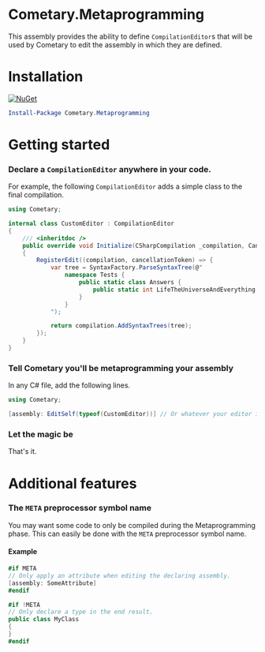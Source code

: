 ﻿Cometary.Metaprogramming
========================

This assembly provides the ability to define `CompilationEditor`s that will be used by Cometary to edit the assembly in which they are defined.

# Installation
[![NuGet](https://img.shields.io/nuget/vpre/Cometary.Metaprogramming.svg)](https://nuget.org/packages/Cometary.Metaprogramming)
```powershell
Install-Package Cometary.Metaprogramming
```

# Getting started
### Declare a `CompilationEditor` anywhere in your code.
For example, the following `CompilationEditor` adds a simple class to the final compilation.

```csharp
using Cometary;

internal class CustomEditor : CompilationEditor
{
	/// <inheritdoc />
	public override void Initialize(CSharpCompilation _compilation, CancellationToken _cancellationToken)
	{
		RegisterEdit((compilation, cancellationToken) => {
			var tree = SyntaxFactory.ParseSyntaxTree(@"
                namespace Tests {
                    public static class Answers {
                        public static int LifeTheUniverseAndEverything => 42;
                    }
                }
            ");

            return compilation.AddSyntaxTrees(tree);
		});
	}
}
```

### Tell Cometary you'll be metaprogramming your assembly
In any C# file, add the following lines.
```csharp
using Cometary;

[assembly: EditSelf(typeof(CustomEditor))] // Or whatever your editor is named.
```

### Let the magic be
That's it.

# Additional features

### The `META` preprocessor symbol name
You may want some code to only be compiled during the Metaprogramming phase. This can easily be done with the `META` preprocessor symbol name.

#### Example
```csharp
#if META
// Only apply an attribute when editing the declaring assembly.
[assembly: SomeAttribute]
#endif

#if !META
// Only declare a type in the end result.
public class MyClass
{
}
#endif
```